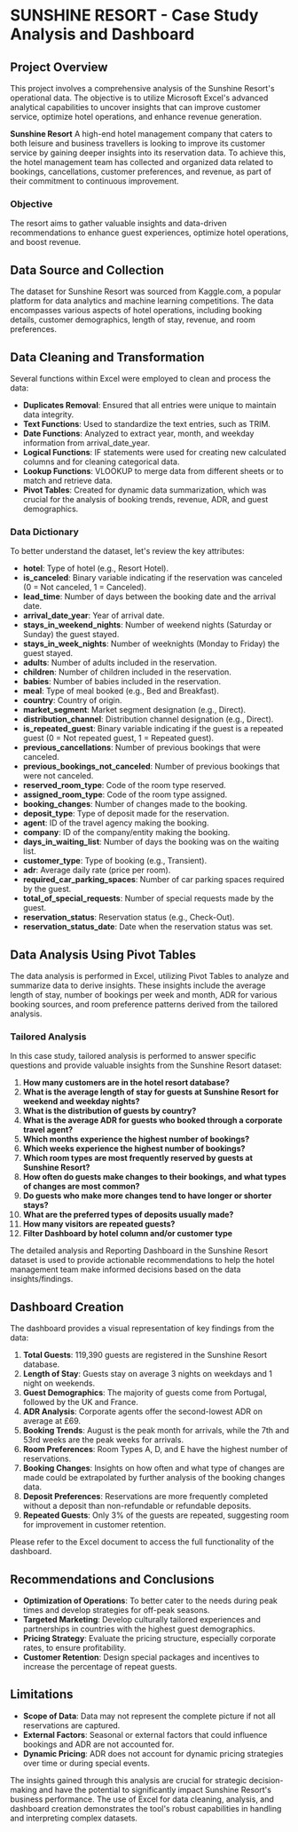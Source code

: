 
# SUNSHINE RESORT - Case Study Analysis and Dashboard 

## Project Overview

This project involves a comprehensive analysis of the Sunshine Resort's operational data. The objective is to utilize Microsoft Excel's advanced analytical capabilities to uncover insights that can improve customer service, optimize hotel operations, and enhance revenue generation.

**Sunshine Resort** A high-end hotel management company that caters to both leisure and business travellers is looking to improve its customer service by gaining deeper insights into its reservation data. To achieve this, the hotel management team has collected and organized data related to bookings, cancellations, customer preferences, and revenue, as part of their commitment to continuous improvement.

### Objective

The resort aims to gather valuable insights and data-driven recommendations to enhance guest experiences, optimize hotel operations, and boost revenue.

## Data Source and Collection

The dataset for Sunshine Resort was sourced from Kaggle.com, a popular platform for data analytics and machine learning competitions. The data encompasses various aspects of hotel operations, including booking details, customer demographics, length of stay, revenue, and room preferences.

## Data Cleaning and Transformation

Several functions within Excel were employed to clean and process the data:

- **Duplicates Removal**: Ensured that all entries were unique to maintain data integrity.
- **Text Functions**: Used to standardize the text entries, such as TRIM.
- **Date Functions**: Analyzed to extract year, month, and weekday information from arrival_date_year.
- **Logical Functions**: IF statements were used for creating new calculated columns and for cleaning categorical data.
- **Lookup Functions**: VLOOKUP to merge data from different sheets or to match and retrieve data.
- **Pivot Tables**: Created for dynamic data summarization, which was crucial for the analysis of booking trends, revenue, ADR, and guest demographics.


### Data Dictionary

To better understand the dataset, let's review the key attributes:

- **hotel**: Type of hotel (e.g., Resort Hotel).
- **is_canceled**: Binary variable indicating if the reservation was canceled (0 = Not canceled, 1 = Canceled).
- **lead_time**: Number of days between the booking date and the arrival date.
- **arrival_date_year**: Year of arrival date.
- **stays_in_weekend_nights**: Number of weekend nights (Saturday or Sunday) the guest stayed.
- **stays_in_week_nights**: Number of weeknights (Monday to Friday) the guest stayed.
- **adults**: Number of adults included in the reservation.
- **children**: Number of children included in the reservation.
- **babies**: Number of babies included in the reservation.
- **meal**: Type of meal booked (e.g., Bed and Breakfast).
- **country**: Country of origin.
- **market_segment**: Market segment designation (e.g., Direct).
- **distribution_channel**: Distribution channel designation (e.g., Direct).
- **is_repeated_guest**: Binary variable indicating if the guest is a repeated guest (0 = Not repeated guest, 1 = Repeated guest).
- **previous_cancellations**: Number of previous bookings that were canceled.
- **previous_bookings_not_canceled**: Number of previous bookings that were not canceled.
- **reserved_room_type**: Code of the room type reserved.
- **assigned_room_type**: Code of the room type assigned.
- **booking_changes**: Number of changes made to the booking.
- **deposit_type**: Type of deposit made for the reservation.
- **agent**: ID of the travel agency making the booking.
- **company**: ID of the company/entity making the booking.
- **days_in_waiting_list**: Number of days the booking was on the waiting list.
- **customer_type**: Type of booking (e.g., Transient).
- **adr**: Average daily rate (price per room).
- **required_car_parking_spaces**: Number of car parking spaces required by the guest.
- **total_of_special_requests**: Number of special requests made by the guest.
- **reservation_status**: Reservation status (e.g., Check-Out).
- **reservation_status_date**: Date when the reservation status was set.


## Data Analysis Using Pivot Tables

The data analysis is performed in Excel, utilizing Pivot Tables to analyze and summarize data to derive insights. These insights include the average length of stay, number of bookings per week and month, ADR for various booking sources, and room preference patterns derived from the tailored analysis.


### Tailored Analysis

In this case study, tailored analysis is performed to answer specific questions and provide valuable insights from the Sunshine Resort dataset:

1. **How many customers are in the hotel resort database?**
2. **What is the average length of stay for guests at Sunshine Resort for weekend and weekday nights?**
3. **What is the distribution of guests by country?**
4. **What is the average ADR for guests who booked through a corporate travel agent?**
5. **Which months experience the highest number of bookings?**
6. **Which weeks experience the highest number of bookings?**
7. **Which room types are most frequently reserved by guests at Sunshine Resort?**
8. **How often do guests make changes to their bookings, and what types of changes are most common?**
9. **Do guests who make more changes tend to have longer or shorter stays?**
10. **What are the preferred types of deposits usually made?**
11. **How many visitors are repeated guests?**
12. **Filter Dashboard by hotel column and/or customer type**

The detailed analysis and Reporting Dashboard in the  Sunshine Resort dataset is used to provide actionable recommendations to help the hotel management team make informed decisions based on the data insights/findings.


## Dashboard Creation

The dashboard provides a visual representation of key findings from the data:

1. **Total Guests**: 119,390 guests are registered in the Sunshine Resort database.
2. **Length of Stay**: Guests stay on average 3 nights on weekdays and 1 night on weekends.
3. **Guest Demographics**: The majority of guests come from Portugal, followed by the UK and France.
4. **ADR Analysis**: Corporate agents offer the second-lowest ADR on average at £69.
5. **Booking Trends**: August is the peak month for arrivals, while the 7th and 53rd weeks are the peak weeks for arrivals.
6. **Room Preferences**: Room Types A, D, and E have the highest number of reservations.
7. **Booking Changes**: Insights on how often and what type of changes are made could be extrapolated by further analysis of the booking changes data.
8. **Deposit Preferences**: Reservations are more frequently completed without a deposit than non-refundable or refundable deposits.
9. **Repeated Guests**: Only 3% of the guests are repeated, suggesting room for improvement in customer retention.

Please refer to the Excel document to access the full functionality of the dashboard.

## Recommendations and Conclusions

- **Optimization of Operations**: To better cater to the needs during peak times and develop strategies for off-peak seasons.
- **Targeted Marketing**: Develop culturally tailored experiences and partnerships in countries with the highest guest demographics.
- **Pricing Strategy**: Evaluate the pricing structure, especially corporate rates, to ensure profitability.
- **Customer Retention**: Design special packages and incentives to increase the percentage of repeat guests.

## Limitations

- **Scope of Data**: Data may not represent the complete picture if not all reservations are captured.
- **External Factors**: Seasonal or external factors that could influence bookings and ADR are not accounted for.
- **Dynamic Pricing**: ADR does not account for dynamic pricing strategies over time or during special events.

The insights gained through this analysis are crucial for strategic decision-making and have the potential to significantly impact Sunshine Resort's business performance. The use of Excel for data cleaning, analysis, and dashboard creation demonstrates the tool's robust capabilities in handling and interpreting complex datasets.
